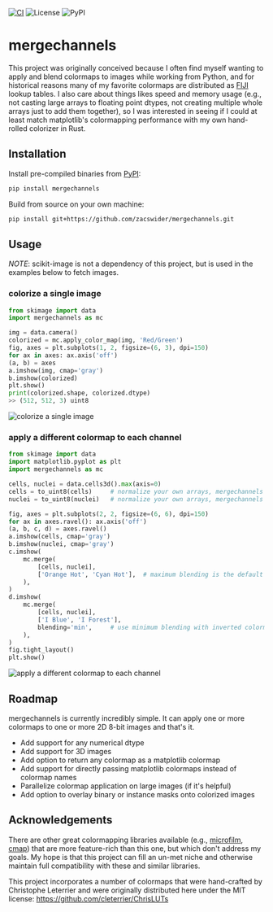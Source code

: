 [![CI](https://github.com/zacswider/mergechannels/actions/workflows/CI.yml/badge.svg)](https://github.com/zacswider/mergechannels/actions/workflows/CI.yml)
![License](https://img.shields.io/badge/license-MIT-blue.svg)
![PyPI](https://img.shields.io/pypi/v/mergechannels)

# mergechannels

This project was originally conceived because I often find myself wanting to apply and blend colormaps to images while working from Python, and for historical reasons many of my favorite colormaps are distributed as [FIJI](https://imagej.net/software/fiji/) lookup tables. I also care about things likes speed and memory usage (e.g., not casting large arrays to floating point dtypes, not creating multiple whole arrays just to add them together), so I was interested in seeing if I could at least match matplotlib's colormapping performance with my own hand-rolled colorizer in Rust.



## Installation

Install pre-compiled binaries from [PyPI](https://pypi.org/project/mergechannels/):
```bash
pip install mergechannels
```

Build from source on your own machine:
```bash
pip install git+https://github.com/zacswider/mergechannels.git
```

## Usage
*NOTE*: scikit-image is not a dependency of this project, but is used in the examples below to fetch images.

### colorize a single image

```python
from skimage import data
import mergechannels as mc

img = data.camera()
colorized = mc.apply_color_map(img, 'Red/Green')
fig, axes = plt.subplots(1, 2, figsize=(6, 3), dpi=150)
for ax in axes: ax.axis('off')
(a, b) = axes
a.imshow(img, cmap='gray')
b.imshow(colorized)
plt.show()
print(colorized.shape, colorized.dtype)
>> (512, 512, 3) uint8
```
![colorize a single image](assets/readme_images/camera_red-green.png)


### apply a different colormap to each channel
```python
from skimage import data
import matplotlib.pyplot as plt
import mergechannels as mc

cells, nuclei = data.cells3d().max(axis=0)
cells = to_uint8(cells)     # normalize your own arrays, mergechannels doesn't currently handle this
nuclei = to_uint8(nuclei)   # normalize your own arrays, mergechannels doesn't currently handle this

fig, axes = plt.subplots(2, 2, figsize=(6, 6), dpi=150)
for ax in axes.ravel(): ax.axis('off')
(a, b, c, d) = axes.ravel()
a.imshow(cells, cmap='gray')
b.imshow(nuclei, cmap='gray')
c.imshow(
    mc.merge(
        [cells, nuclei],
        ['Orange Hot', 'Cyan Hot'],  # maximum blending is the default
    ),
)
d.imshow(
    mc.merge(
        [cells, nuclei],
        ['I Blue', 'I Forest'],
        blending='min',     # use minimum blending with inverted colormaps
    ),
)
fig.tight_layout()
plt.show()
```
![apply a different colormap to each channel](assets/readme_images/cells_multicolor.png)


## Roadmap
mergechannels is currently incredibly simple. It can apply one or more colormaps to one or more 2D 8-bit images and that's it.
- Add support for any numerical dtype
- Add support for 3D images
- Add option to return any colormap as a matplotlib colormap
- Add support for directly passing matplotlib colormaps instead of colormap names
- Parallelize colormap application on large images (if it's helpful)
- Add option to overlay binary or instance masks onto colorized images

## Acknowledgements

There are other great colormapping libraries available (e.g., [microfilm](https://github.com/guiwitz/microfilm), [cmap](https://github.com/pyapp-kit/cmap)) that are more feature-rich than this one, but which don't address my goals. My hope is that this project can fill an un-met niche and otherwise maintain full compatibility with these and similar libraries.

This project incorporates a number of colormaps that were hand-crafted by Christophe Leterrier and were originally distributed here under the MIT license: https://github.com/cleterrier/ChrisLUTs